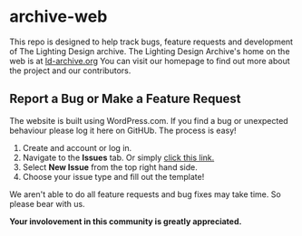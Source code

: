 # archive-web
This repo is designed to help track bugs, feature requests and development of The Lighting Design archive.
The Lighting Design Archive's home on the web is at [ld-archive.org](https://www.ld-archive.org) 
You can visit our homepage to find out more about the project and our contributors.

## Report a Bug or Make a Feature Request
The website is built using WordPress.com. If you find a bug or unexpected behaviour please log it here on GitHUb.
The process is easy!
1. Create and account or log in.
2. Navigate to the **Issues** tab. Or simply [click this link.](https://github.com/ld-archive/archive-web/issues)
3. Select **New Issue** from the top right hand side.
4. Choose your issue type and fill out the template!

We aren't able to do all feature requests and bug fixes may take time. So please bear with us. 

**Your involovement in this community is greatly appreciated.**
